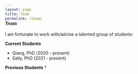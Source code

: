 ```yaml
---
layout: page
title: Team
permalink: /team/
---
```



<h3 style="font-family: 'Comic Sans MS'; margin-top: -30px;">Team</h3>

I am fortunate to work with/advise a talented group of students: 

**Current Students**
* Qiang, PhD (2020 - present)
* Sally, PhD (2021 - present)

**Previous Students**
* 